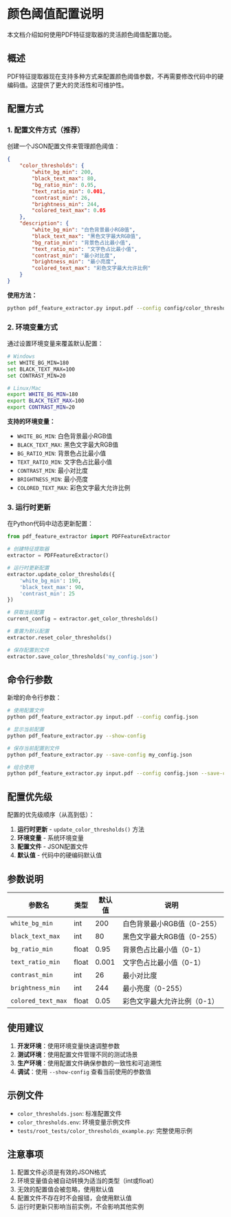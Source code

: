 # 颜色阈值配置说明

本文档介绍如何使用PDF特征提取器的灵活颜色阈值配置功能。

## 概述

PDF特征提取器现在支持多种方式来配置颜色阈值参数，不再需要修改代码中的硬编码值。这提供了更大的灵活性和可维护性。

## 配置方式

### 1. 配置文件方式（推荐）

创建一个JSON配置文件来管理颜色阈值：

```json
{
    "color_thresholds": {
        "white_bg_min": 200,
        "black_text_max": 80,
        "bg_ratio_min": 0.95,
        "text_ratio_min": 0.001,
        "contrast_min": 26,
        "brightness_min": 244,
        "colored_text_max": 0.05
    },
    "description": {
        "white_bg_min": "白色背景最小RGB值",
        "black_text_max": "黑色文字最大RGB值",
        "bg_ratio_min": "背景色占比最小值",
        "text_ratio_min": "文字色占比最小值",
        "contrast_min": "最小对比度",
        "brightness_min": "最小亮度",
        "colored_text_max": "彩色文字最大允许比例"
    }
}
```

**使用方法：**
```bash
python pdf_feature_extractor.py input.pdf --config config/color_thresholds.json
```

### 2. 环境变量方式

通过设置环境变量来覆盖默认配置：

```bash
# Windows
set WHITE_BG_MIN=180
set BLACK_TEXT_MAX=100
set CONTRAST_MIN=20

# Linux/Mac
export WHITE_BG_MIN=180
export BLACK_TEXT_MAX=100
export CONTRAST_MIN=20
```

**支持的环境变量：**
- `WHITE_BG_MIN`: 白色背景最小RGB值
- `BLACK_TEXT_MAX`: 黑色文字最大RGB值
- `BG_RATIO_MIN`: 背景色占比最小值
- `TEXT_RATIO_MIN`: 文字色占比最小值
- `CONTRAST_MIN`: 最小对比度
- `BRIGHTNESS_MIN`: 最小亮度
- `COLORED_TEXT_MAX`: 彩色文字最大允许比例

### 3. 运行时更新

在Python代码中动态更新配置：

```python
from pdf_feature_extractor import PDFFeatureExtractor

# 创建特征提取器
extractor = PDFFeatureExtractor()

# 运行时更新配置
extractor.update_color_thresholds({
    'white_bg_min': 190,
    'black_text_max': 90,
    'contrast_min': 25
})

# 获取当前配置
current_config = extractor.get_color_thresholds()

# 重置为默认配置
extractor.reset_color_thresholds()

# 保存配置到文件
extractor.save_color_thresholds('my_config.json')
```

## 命令行参数

新增的命令行参数：

```bash
# 使用配置文件
python pdf_feature_extractor.py input.pdf --config config.json

# 显示当前配置
python pdf_feature_extractor.py --show-config

# 保存当前配置到文件
python pdf_feature_extractor.py --save-config my_config.json

# 组合使用
python pdf_feature_extractor.py input.pdf --config config.json --save-config backup.json
```

## 配置优先级

配置的优先级顺序（从高到低）：

1. **运行时更新** - `update_color_thresholds()` 方法
2. **环境变量** - 系统环境变量
3. **配置文件** - JSON配置文件
4. **默认值** - 代码中的硬编码默认值

## 参数说明

| 参数名 | 类型 | 默认值 | 说明 |
|--------|------|--------|------|
| `white_bg_min` | int | 200 | 白色背景最小RGB值（0-255） |
| `black_text_max` | int | 80 | 黑色文字最大RGB值（0-255） |
| `bg_ratio_min` | float | 0.95 | 背景色占比最小值（0-1） |
| `text_ratio_min` | float | 0.001 | 文字色占比最小值（0-1） |
| `contrast_min` | int | 26 | 最小对比度 |
| `brightness_min` | int | 244 | 最小亮度（0-255） |
| `colored_text_max` | float | 0.05 | 彩色文字最大允许比例（0-1） |

## 使用建议

1. **开发环境**：使用环境变量快速调整参数
2. **测试环境**：使用配置文件管理不同的测试场景
3. **生产环境**：使用配置文件确保参数的一致性和可追溯性
4. **调试**：使用 `--show-config` 查看当前使用的参数值

## 示例文件

- `color_thresholds.json`: 标准配置文件
- `color_thresholds.env`: 环境变量示例文件
- `tests/root_tests/color_thresholds_example.py`: 完整使用示例

## 注意事项

1. 配置文件必须是有效的JSON格式
2. 环境变量值会被自动转换为适当的类型（int或float）
3. 无效的配置值会被忽略，使用默认值
4. 配置文件不存在时不会报错，会使用默认值
5. 运行时更新只影响当前实例，不会影响其他实例
